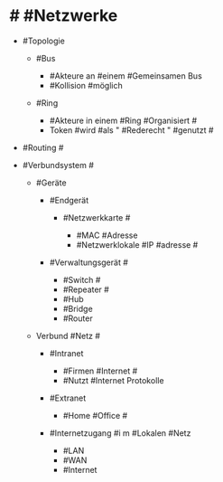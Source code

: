 # # #Netzwerke 

 - #Topologie 

	 - #Bus 

		 - #Akteure an #einem #Gemeinsamen Bus 
		 - #Kollision #möglich 

	 - #Ring 

		 - #Akteure in einem #Ring #Organisiert #
		 - Token #wird #als " #Rederecht " #genutzt #

 - #Routing #
 - #Verbundsystem #

	 - #Geräte 

		 - #Endgerät 

			 - #Netzwerkkarte #

				 - #MAC #Adresse 
				 - #Netzwerklokale #IP #adresse #

		 - #Verwaltungsgerät #

			 - #Switch #
			 - #Repeater #
			 - #Hub 
			 - #Bridge 
			 - #Router 

	 - Verbund #Netz #

		 - #Intranet 

			 - #Firmen #Internet #
			 - #Nutzt #Internet Protokolle 

		 - #Extranet 

			 - #Home #Office #

		 - #Internetzugang #i m #Lokalen #Netz 

			 - #LAN 
			 - #WAN 
			 - #Internet 
